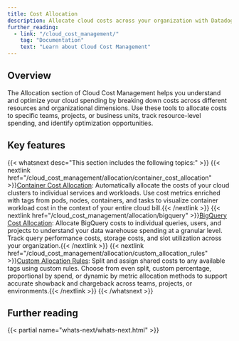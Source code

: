 ```yaml
---
title: Cost Allocation
description: Allocate cloud costs across your organization with Datadog Cloud Cost Management.
further_reading:
  - link: "/cloud_cost_management/"
    tag: "Documentation"
    text: "Learn about Cloud Cost Management"
---
```


## Overview

The Allocation section of Cloud Cost Management helps you understand and optimize your cloud spending by breaking down costs across different resources and organizational dimensions. Use these tools to allocate costs to specific teams, projects, or business units, track resource-level spending, and identify optimization opportunities.

## Key features

{{< whatsnext desc="This section includes the following topics:" >}}
    {{< nextlink href="/cloud_cost_management/allocation/container_cost_allocation" >}}<u>Container Cost Allocation</u>: Automatically allocate the costs of your cloud clusters to individual services and workloads. Use cost metrics enriched with tags from pods, nodes, containers, and tasks to visualize container workload cost in the context of your entire cloud bill.{{< /nextlink >}}
    {{< nextlink href="/cloud_cost_management/allocation/bigquery" >}}<u>BigQuery Cost Allocation</u>: Allocate BigQuery costs to individual queries, users, and projects to understand your data warehouse spending at a granular level. Track query performance costs, storage costs, and slot utilization across your organization.{{< /nextlink >}}
    {{< nextlink href="/cloud_cost_management/allocation/custom_allocation_rules" >}}<u>Custom Allocation Rules</u>: Split and assign shared costs to any available tags using custom rules. Choose from even split, custom percentage, proportional by spend, or dynamic by metric allocation methods to support accurate showback and chargeback across teams, projects, or environments.{{< /nextlink >}}
{{< /whatsnext >}}

## Further reading

{{< partial name="whats-next/whats-next.html" >}} 